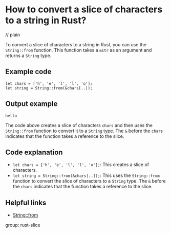 # How to convert a slice of characters to a string in Rust?
// plain

To convert a slice of characters to a string in Rust, you can use the `String::from` function. This function takes a `&str` as an argument and returns a `String` type.

## Example code

```
let chars = ['h', 'e', 'l', 'l', 'o'];
let string = String::from(&chars[..]);
```

## Output example

```
hello
```

The code above creates a slice of characters `chars` and then uses the `String::from` function to convert it to a `String` type. The `&` before the `chars` indicates that the function takes a reference to the slice.

## Code explanation

- `let chars = ['h', 'e', 'l', 'l', 'o'];`: This creates a slice of characters.
- `let string = String::from(&chars[..]);`: This uses the `String::from` function to convert the slice of characters to a `String` type. The `&` before the `chars` indicates that the function takes a reference to the slice.

## Helpful links
- [String::from](https://doc.rust-lang.org/std/string/struct.String.html#method.from)

group: rust-slice